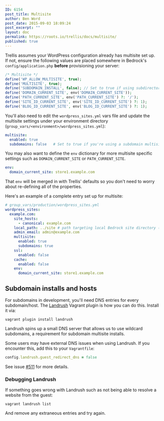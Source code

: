 ```yaml
---
ID: 6154
post_title: Multisite
author: Ben Word
post_date: 2015-09-03 18:09:24
post_excerpt: ""
layout: doc
permalink: https://roots.io/trellis/docs/multisite/
published: true
---
```

Trellis assumes your WordPress configuration already has multisite set up. If not, ensure the following values are placed somewhere in Bedrock's `config/application.php` **before** provisioning your server:

```php
/* Multisite */
define('WP_ALLOW_MULTISITE', true);
define('MULTISITE', true);
define('SUBDOMAIN_INSTALL', false); // Set to true if using subdirectories
define('DOMAIN_CURRENT_SITE', env('DOMAIN_CURRENT_SITE'));
define('PATH_CURRENT_SITE', env('PATH_CURRENT_SITE') ?: '/');
define('SITE_ID_CURRENT_SITE', env('SITE_ID_CURRENT_SITE') ?: 1);
define('BLOG_ID_CURRENT_SITE', env('BLOG_ID_CURRENT_SITE') ?: 1);
```

You'll also need to edit the `wordpress_sites.yml` vars file and update the multisite settings under your environment directory (`group_vars/<environment>/wordpress_sites.yml`):

```yaml
multisite:
  enabled: true
  subdomains: false   # Set to true if you're using a subdomain multisite install
```

You may also want to define the `env` dictionary for more multisite specific settings such as `DOMAIN_CURRENT_SITE` or `PATH_CURRENT_SITE`.

```yaml
env:
  domain_current_site: store1.example.com
```

That `env` will be merged in with Trellis' defaults so you don't need to worry about re-defining all of the properties.

Here's an example of a complete entry set up for multisite:

```yaml
# group_vars/production/wordpress_sites.yml
wordpress_sites:
  example.com:
    site_hosts:
      - canonical: example.com
    local_path: ../site # path targeting local Bedrock site directory (relative to Ansible root)
    admin_email: admin@example.com
    multisite:
      enabled: true
      subdomains: true
    ssl:
      enabled: false
    cache:
      enabled: false
    env:
      domain_current_site: store1.example.com
```

## Subdomain installs and hosts

For subdomains in development, you'll need DNS entries for every subdomain/host. The [Landrush](https://github.com/phinze/landrush) Vagrant plugin is how you can do this. Install it via:

```
vagrant plugin install landrush
```

Landrush spins up a small DNS server that allows us to use wildcard subdomains, a requirement for subdomain multisite installs.

Some users may have external DNS issues when using Landrush. If you encounter this, add this to your `Vagrantfile`:

```ruby
config.landrush.guest_redirect_dns = false
```

See issue [#511](https://github.com/roots/trellis/issues/511) for more details.


### Debugging Landrush

If something goes wrong with Landrush such as not being able to resolve a
website from the guest:

```
vagrant landrush list
```

And remove any extraneous entries and try again.
